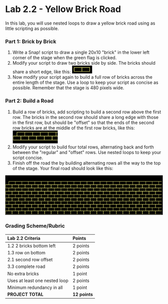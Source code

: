 # Lab 2.2 - Yellow Brick Road

In this lab, you will use nested loops to draw a yellow brick road using as little scripting as possible.

### Part 1: Brick by Brick

1. Write a Snap! script to draw a single 20x10 "brick" in the lower left corner of the stage when the green flag is clicked.
2. Modify your script to draw two bricks side by side. The bricks should share a short edge, like this: ![](../.gitbook/assets/two_bricks_yellow.png) 
3. Now modify your script again to build a full row of bricks across the entire length of the stage. Use a loop to keep your script as concise as possible. Remember that the stage is 480 pixels wide.

### **Part 2: Build a Road**

1. Build a row of bricks, add scripting to build a second row above the first row. The bricks in the second row should share a long edge with those in the first row, but should be "offset" so that the ends of the second row bricks are at the middle of the first row bricks, like this: ![](../.gitbook/assets/offset_bricks_yellow.png) 
2. Modify your script to build four total rows, alternating back and forth between the "regular" and "offset" rows. Use nested loops to keep your script concise.
3. Finish off the road the by building alternating rows all the way to the top of the stage. Your final road should look like this: 

![](../.gitbook/assets/brick_road.png)

### Grading Scheme/Rubric

| **Lab 2.2 Criteria** | Points |
| :--- | :--- |
| 1.2 2 bricks bottom left | 2 points |
| 1.3 row on bottom | 2 points |
| 2.1 second row offset | 2 points |
| 3.3 complete road | 2 points |
| No extra bricks | 1 point |
| Uses at least one nested loop | 2 points |
| Minimum redundancy in all | 1 point |
| **PROJECT TOTAL** | **12 points** |

